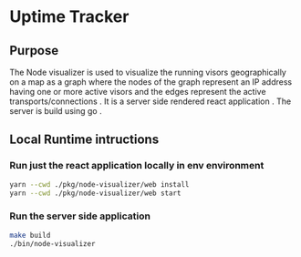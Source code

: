 # Uptime Tracker

## Purpose

The Node visualizer is used to visualize the running visors geographically on a map as a graph where the nodes of the graph represent an IP address having one or more active visors and the edges represent the active transports/connections . It is a server side rendered react application . The server is build using go .

## Local Runtime intructions

### Run just the react application locally in env environment

```bash
yarn --cwd ./pkg/node-visualizer/web install
yarn --cwd ./pkg/node-visualizer/web start
```

### Run the server side application

```bash
make build
./bin/node-visualizer
```

